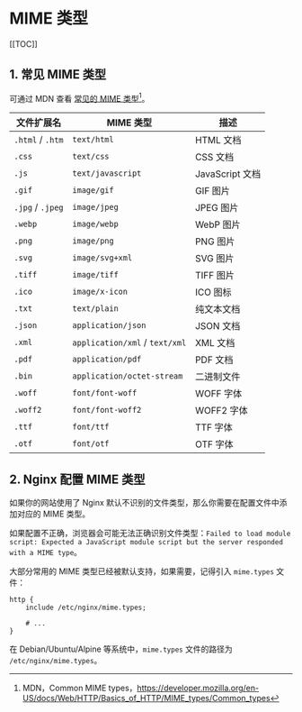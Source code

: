 # MIME 类型

[[TOC]]

## 1. 常见 MIME 类型

可通过 MDN 查看 [常见的 MIME 类型](https://developer.mozilla.org/en-US/docs/Web/HTTP/Basics_of_HTTP/MIME_types/Common_types)[^1]。

[^1]: MDN，Common MIME types，<https://developer.mozilla.org/en-US/docs/Web/HTTP/Basics_of_HTTP/MIME_types/Common_types>

| 文件扩展名       | MIME 类型                      | 描述            |
| ---------------- | ------------------------------ | --------------- |
| `.html` / `.htm` | `text/html`                    | HTML 文档       |
| `.css`           | `text/css`                     | CSS 文档        |
| `.js`            | `text/javascript`              | JavaScript 文档 |
| `.gif`           | `image/gif`                    | GIF 图片        |
| `.jpg` / `.jpeg` | `image/jpeg`                   | JPEG 图片       |
| `.webp`          | `image/webp`                   | WebP 图片       |
| `.png`           | `image/png`                    | PNG 图片        |
| `.svg`           | `image/svg+xml`                | SVG 图片        |
| `.tiff`          | `image/tiff`                   | TIFF 图片       |
| `.ico`           | `image/x-icon`                 | ICO 图标        |
| `.txt`           | `text/plain`                   | 纯文本文档      |
| `.json`          | `application/json`             | JSON 文档       |
| `.xml`           | `application/xml` / `text/xml` | XML 文档        |
| `.pdf`           | `application/pdf`              | PDF 文档        |
| `.bin`           | `application/octet-stream`     | 二进制文件      |
| `.woff`          | `font/font-woff`               | WOFF 字体       |
| `.woff2`         | `font/font-woff2`              | WOFF2 字体      |
| `.ttf`           | `font/ttf`                     | TTF 字体        |
| `.otf`           | `font/otf`                     | OTF 字体        |

## 2. Nginx 配置 MIME 类型

如果你的网站使用了 Nginx 默认不识别的文件类型，那么你需要在配置文件中添加对应的 MIME 类型。

如果配置不正确，浏览器会可能无法正确识别文件类型：`Failed to load module script: Expected a JavaScript module script but the server responded with a MIME type`。

大部分常用的 MIME 类型已经被默认支持，如果需要，记得引入 `mime.types` 文件：

```nginx
http {
    include /etc/nginx/mime.types;

    # ...
}
```

在 Debian/Ubuntu/Alpine 等系统中，`mime.types` 文件的路径为 `/etc/nginx/mime.types`。
